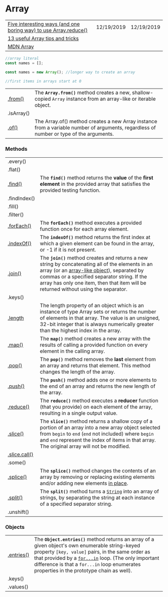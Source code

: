 # Array

|  |  |  |
| :--- | :--- | :--- |
| [Five interesting ways \(and one boring way\) to use Array.reduce\(\)](https://gomakethings.com/five-interesting-ways-and-one-boring-way-to-use-array.reduce) | 12/19/2019 | 12/19/2019 |
| [13 useful Array tips and tricks](https://dev.to/duomly/13-useful-javascript-array-tips-and-tricks-you-should-know-2jfo) |  |  |
| [MDN Array](https://developer.mozilla.org/en-US/docs/Web/JavaScript/Reference/Global_Objects/Array) |  |  |

```javascript
//array literal
const names = [];

const names = new Array(); //longer way to create an array

//first items in arrays start at 0


```

|  |  |
| :--- | :--- |
| [.from\(\)](https://developer.mozilla.org/en-US/docs/Web/JavaScript/Reference/Global_Objects/Array/from) | The **`Array.from()`** method creates a new, shallow-copied `Array` instance from an array-like or iterable object. |
| .isArray\(\) |  |
| [.of\(\)](https://developer.mozilla.org/en-US/docs/Web/JavaScript/Reference/Global_Objects/Array/of) | The Array.of\(\) method creates a new Array instance from a variable number of arguments, regardless of number or type of the arguments. |

### Methods

|  |  |
| :--- | :--- |
| .every\(\) |  |
| .flat\(\) |  |
| [.find\(\)](https://developer.mozilla.org/en-US/docs/Web/JavaScript/Reference/Global_Objects/Array/find) | The **`find()`** method returns the **value** of the **first element** in the provided array that satisfies the provided testing function. |
| .findIndex\(\) |  |
| .fill\(\) |  |
| .filter\(\) |  |
| [.forEach\(\)](https://developer.mozilla.org/en-US/docs/Web/JavaScript/Reference/Global_Objects/Array/forEach) | The **`forEach()`** method executes a provided function once for each array element. |
| [.indexOf\(\)](https://developer.mozilla.org/en-US/docs/Web/JavaScript/Reference/Global_Objects/Array/indexOf) | The **`indexOf()`** method returns the first index at which a given element can be found in the array, or -1 if it is not present. |
| [.join\(\)](https://developer.mozilla.org/en-US/docs/Web/JavaScript/Reference/Global_Objects/Array/join) | The **`join()`** method creates and returns a new string by concatenating all of the elements in an array \(or an [array-like object](https://developer.mozilla.org/en-US/docs/Web/JavaScript/Guide/Indexed_collections#Working_with_array-like_objects)\), separated by commas or a specified separator string. If the array has only one item, then that item will be returned without using the separator. |
| .keys\(\) |  |
| [.length](https://developer.mozilla.org/en-US/docs/Web/JavaScript/Reference/Global_Objects/Array/length) | The length property of an object which is an instance of type Array sets or returns the number of elements in that array. The value is an unsigned, 32-bit integer that is always numerically greater than the highest index in the array. |
| [.map\(\)](https://developer.mozilla.org/en-US/docs/Web/JavaScript/Reference/Global_Objects/Array/map) | The **`map()`** method creates a new array with the results of calling a provided function on every element in the calling array. |
| [.pop\(\)](https://developer.mozilla.org/en-US/docs/Web/JavaScript/Reference/Global_Objects/Array/pop) | The **`pop()`** method removes the **last** element from an array and returns that element. This method changes the length of the array. |
| [.push\(\)](https://developer.mozilla.org/en-US/docs/Web/JavaScript/Reference/Global_Objects/Array/push) | The **`push()`** method adds one or more elements to the end of an array and returns the new length of the array. |
| [.reduce\(\)](https://developer.mozilla.org/en-US/docs/Web/JavaScript/Reference/Global_Objects/Array/Reduce) | The **`reduce()`** method executes a **reducer** function \(that you provide\) on each element of the array, resulting in a single output value. |
| [.slice\(\)](https://developer.mozilla.org/en-US/docs/Web/JavaScript/Reference/Global_Objects/Array/slice) | The **`slice()`** method returns a shallow copy of a portion of an array into a new array object selected from `begin` to `end` \(`end` not included\) where `begin` and `end` represent the index of items in that array. The original array will not be modified. |
| [.slice.call\(\)](https://stackoverflow.com/questions/7056925/how-does-array-prototype-slice-call-work) |  |
| .some\(\) |  |
| [.splice\(\)](https://developer.mozilla.org/en-US/docs/Web/JavaScript/Reference/Global_Objects/Array/splice) | The **`splice()`** method changes the contents of an array by removing or replacing existing elements and/or adding new elements [in place](https://en.wikipedia.org/wiki/In-place_algorithm). |
| [.split\(\)](https://developer.mozilla.org/en-US/docs/Web/JavaScript/Reference/Global_Objects/String/split) | The **`split()`** method turns a [`String`](https://developer.mozilla.org/en-US/docs/Web/JavaScript/Reference/Global_Objects/String) into an array of strings, by separating the string at each instance of a specified separator string. |
| .unshift\(\) |  |

### Objects

|  |  |
| :--- | :--- |
| [.entries\(\)](https://developer.mozilla.org/en-US/docs/Web/JavaScript/Reference/Global_Objects/Object/entries) | The **`Object.entries()`** method returns an array of a given object's own enumerable string-keyed property `[key, value]` pairs, in the same order as that provided by a [`for...in`](https://developer.mozilla.org/en-US/docs/Web/JavaScript/Reference/Statements/for...in) loop. \(The only important difference is that a `for...in` loop enumerates properties in the prototype chain as well\).  |
| .keys\(\) |  |
| .values\(\) |  |

